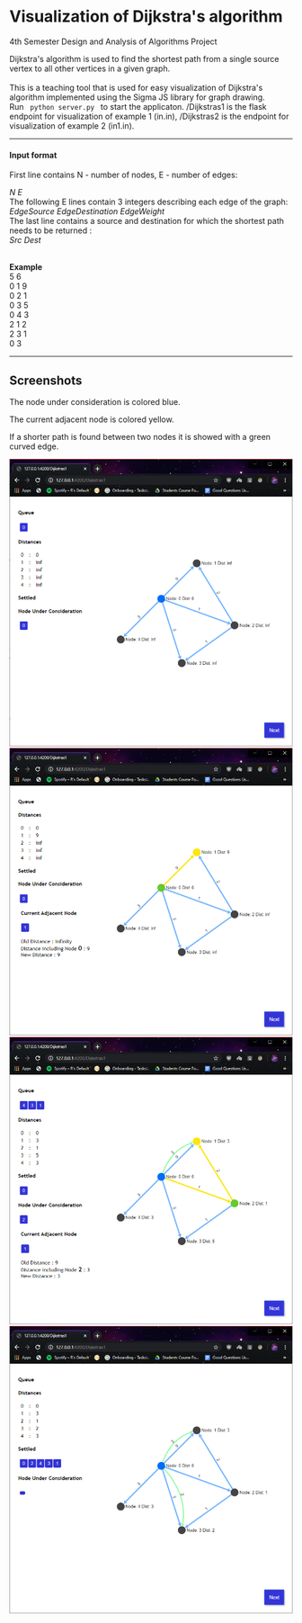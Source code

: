 # Visualization of Dijkstra's algorithm
4th Semester Design and Analysis of Algorithms Project
<br>

Dijkstra's algorithm is used to find the shortest path from a single source vertex to all other vertices in a given graph.
<br>
<br>
This is a teaching tool that is used for easy visualization of Dijkstra's algorithm implemented using the Sigma JS library for graph drawing. 
<br> 
Run 
<code> python server.py </code> to start the applicaton. /Dijkstras1 is the flask endpoint for visualization of example 1 (in.in), /Dijkstras2 is the endpoint for visualization of example 2 (in1.in).
<hr>
<h4> Input format </h4>
First line contains N - number of nodes, E - number of edges: <br>


*N E* <br>
The following E lines contain 3 integers describing each edge of the graph: <br>
*EdgeSource EdgeDestination EdgeWeight* <br>
The last line contains a source and destination for which the shortest path needs to be returned :<br>
*Src Dest* <br>

<br>
<b>Example</b> <br>
5 6 <br>
0 1 9 <br>
0 2 1 <br>
0 3 5 <br>
0 4 3 <br>
2 1 2 <br>
2 3 1 <br>
0 3 <br>

<hr>

<h2> Screenshots </h2>
The node under consideration is colored blue.

The current adjacent node is colored yellow.

If a shorter path is found between two nodes it is showed with a green curved edge. 


![2](screenshots/2.PNG)
![3](screenshots/3.PNG)
![5](screenshots/5.PNG)
![6](screenshots/6.PNG)
